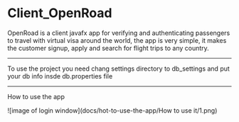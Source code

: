 
# Client_OpenRoad
OpenRoad is a client javafx app for verifying and
authenticating passengers to travel with virtual visa around the world,
the app is very simple, it makes the customer signup,
apply and search for flight trips to any country. 


---------------------------------------------------------------------

To use the project you need chang settings directory to db_settings and put your db info insde db.properties file

--------------------------------------------------------------------

How to use the app 

![image of login window](docs/hot-to-use-the-app/How to use it/1.png)
